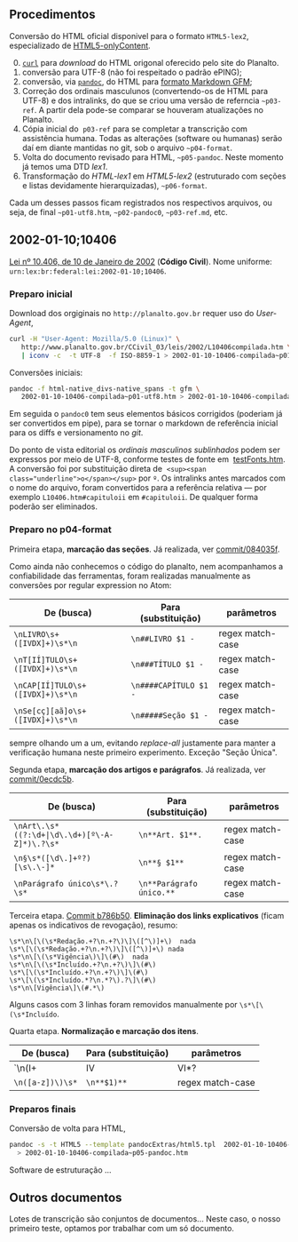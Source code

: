 ## Procedimentos

Conversão do HTML oficial disponivel para o formato `HTML5-lex2`, especializado de  [HTML5-onlyContent](https://github.com/okfn-brasil/HTML5-onlyContent).

0. [`curl`](https://en.wikipedia.org/wiki/CURL) para *download* do HTML origonal oferecido pelo site do Planalto.
1. conversão para UTF-8 (não foi respeitado o padrão ePING);
2. conversão, via [`pandoc`](https://en.wikipedia.org/wiki/Pandoc), do HTML para [formato Markdown GFM](https://en.wikipedia.org/wiki/Markdown#GFM);
3. Correção dos ordinais masculunos (convertendo-os de HTML para UTF-8) e dos intralinks, do que se criou uma versão de referncia `~p03-ref`. A partir dela pode-se comparar se houveram atualizações no Planalto.
4. Cópia inicial do  `p03-ref` para se completar a transcrição com assistência humana.  Todas as alterações (software ou humanas)  serão daí em diante mantidas no git, sob o arquivo `~p04-format`. 
5. Volta do documento revisado para HTML, `~p05-pandoc`. Neste momento já temos uma DTD *lex1*.
6. Transformação do *HTML-lex1* em *HTML5-lex2* (estruturado com seções e listas devidamente hierarquizadas), `~p06-format`.

Cada um desses passos ficam registrados nos respectivos arquivos, ou seja, de final `~p01-utf8.htm`, `~p02-pandoc0`, `~p03-ref.md`, etc.

## 2002-01-10;10406

[Lei nº 10.406, de 10 de Janeiro de 2002](http://lexml.gov.br/urn/urn:lex:br:federal:lei:2002-01-10;10406) (**Código Civil**). Nome uniforme: <code>urn:lex:br:federal:lei:2002-01-10;10406</code>.

### Preparo inicial

Download dos orgiginais no `http://planalto.gov.br` requer uso do *User-Agent*, 

```sh
curl -H "User-Agent: Mozilla/5.0 (Linux)" \
   http://www.planalto.gov.br/CCivil_03/leis/2002/L10406compilada.htm \
   | iconv -c  -t UTF-8  -f ISO-8859-1 > 2002-01-10-10406-compilada~p01-utf8.htm
```

Conversões iniciais:

```sh
pandoc -f html-native_divs-native_spans -t gfm \
   2002-01-10-10406-compilada~p01-utf8.htm > 2002-01-10-10406-compilada~p02-pandoc0.md
```

Em seguida o `pandoc0` tem seus elementos básicos corrigidos (poderiam já ser convertidos em pipe), para se tornar o markdown de referência inicial para os diffs e versionamento no *git*.

Do ponto de vista editorial os *ordinais masculinos sublinhados* podem ser expressos por meio de UTF-8, conforme testes de fonte em  [testFonts.htm](../testFonts.htm). A conversão foi por substituição direta de  `<sup><span class="underline">o</span></sup>` por `º`.  Os intralinks antes marcados com o nome do arquivo, foram convertidos para a referência relativa &mdash; por exemplo `L10406.htm#capituloii` em `#capituloii`. De qualquer forma poderão ser eliminados.

### Preparo no p04-format 

Primeira etapa, **marcação das seções**. Já realizada, ver [commit/084035f](https://github.com/ppKrauss/transcri-lex/commit/084035f4c9dd07d1e986ef9d2fc3e84f5852dfcb#diff-dc048e1267b5e68a0e009a6a1c0d3dee).

Como ainda não conhecemos o código do planalto, nem acompanhamos a confiabilidade das ferramentas, foram realizadas manualmente as conversões por regular expression no Atom:

De (busca) | Para (substituição) | parâmetros 
-----------|--------------------|----------
`\nLIVRO\s+([IVDX]+)\s*\n` | `\n##LIVRO $1 - ` | regex match-case
`\nT[IÍ]TULO\s+([IVDX]+)\s*\n` | `\n###TÍTULO $1 - ` | regex match-case
`\nCAP[IÍ]TULO\s+([IVDX]+)\s*\n` | `\n####CAPÍTULO $1 - ` | regex match-case
`\nSe[cç][aã]o\s+([IVDX]+)\s*\n` | `\n#####Seção $1 - ` | regex match-case

sempre olhando um a um, evitando *replace-all* justamente para manter a verificação humana neste primeiro experimento. Exceção "Seção Única".

Segunda etapa, **marcação dos artigos e parágrafos**. Já realizada, ver [commit/0ecdc5b](https://github.com/ppKrauss/transcri-lex/commit/0ecdc5b58ccd5e860b1ced8356441c03c668cfc1#diff-dc048e1267b5e68a0e009a6a1c0d3dee).

De (busca) | Para (substituição) | parâmetros 
-----------|--------------------|----------
`\nArt\.\s*((?:\d+\|\d\.\d+)[º\-A-Z]*)\.?\s*` | `\n**Art. $1**. ` | regex match-case
`\n§\s*([\d\.]+º?)[\s\.\-]*` | `\n**§ $1** ` | regex match-case
`\nParágrafo único\s*\.?\s*` | `\n**Parágrafo único.** ` | regex match-case

Terceira etapa. [Commit b786b50](https://github.com/ppKrauss/transcri-lex/commit/b786b507007d95b526308ba81d81bfac04042f9d). **Eliminação dos links explicativos** (ficam apenas os indicativos de revogação), resumo:
```
\s*\n\[\(\s*Redação.+?\n.+?\)\]\([^\)]+\)  nada
\s*\[\(\s*Redação.+?\n.+?\)\]\([^\)]+\) nada 
\s*\n\[\(\s*Vigência\)\]\(#\)  nada
\s*\n\[\(\s*Incluído.+?\n.+?\)\]\(#\)
\s*\[\(\s*Incluído.+?\n.+?\)\]\(#\)
\s*\[\(\s*Incluído.*?\n.*?\).?\]\(#\)
\s*\n\[Vigência\]\(#.*\)
```
Alguns casos com 3 linhas foram removidos manualmente por `\s*\[\(\s*Incluído`.

Quarta etapa. **Normalização e marcação dos itens**.

De (busca) | Para (substituição) | parâmetros 
-----------|---------------------|----------
`\n(I+|IV|VI*?|IX|XI*?|X+|X?L)\s+[\-–]\s*` | `\n**$1** - ` | regex match-case
`\n([a-z])\)\s*` | `\n**$1)** `| regex match-case

### Preparos finais
Conversão de volta para HTML,

```sh
pandoc -s -t HTML5 --template pandocExtras/html5.tpl  2002-01-10-10406-compilada~p04-format.md \
  > 2002-01-10-10406-compilada~p05-pandoc.htm
```
Software de estruturação ...

## Outros documentos

Lotes de transcrição são conjuntos de documentos... Neste caso, o nosso primeiro teste, optamos por trabalhar com um só documento.

